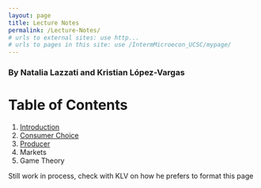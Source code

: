 ```yaml
---
layout: page
title: Lecture Notes
permalink: /Lecture-Notes/
# urls to external sites: use http...
# urls to pages in this site: use /IntermMicroecon_UCSC/mypage/
---
```


### By Natalia Lazzati and Kristian López-Vargas

# Table of Contents

1. [Introduction](/IntermMicroecon_UCSC/Introduction/)
2. [Consumer Choice](/IntermMicroecon_UCSC/Consumer-Choice/)
3. [Producer](/IntermMicroecon_UCSC/Producer/)
4. Markets
5. Game Theory


Still work in process, check with KLV on how he prefers to format this page
